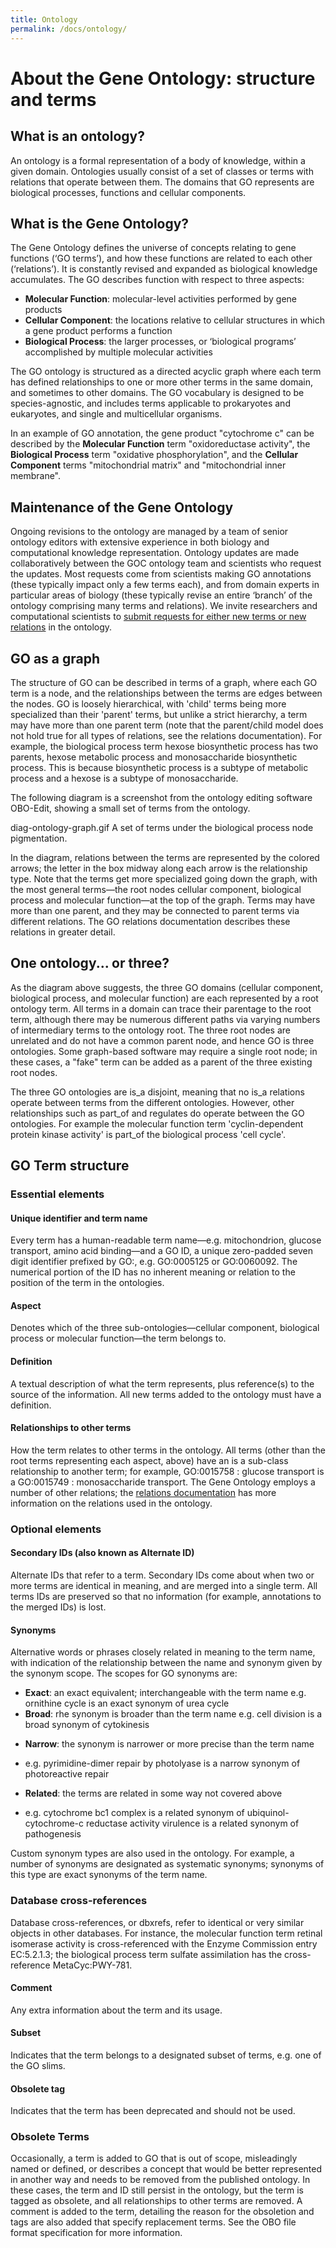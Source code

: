 ```yaml
---
title: Ontology
permalink: /docs/ontology/
---
```


# About the Gene Ontology: structure and terms

## What is an ontology?

An ontology is a formal representation of a body of knowledge, within a given domain. Ontologies usually consist of a set of classes or terms with relations that operate between them. The domains that GO represents are biological processes, functions and cellular components.

## What is the Gene Ontology?

The Gene Ontology defines the universe of concepts relating to gene functions (‘GO terms’), and how these functions are related to each other (‘relations’). It is constantly revised and expanded as biological knowledge accumulates. The GO describes function with respect to three aspects:
* **Molecular Function**: molecular-level activities performed by gene products
* **Cellular Component**: the locations relative to cellular structures in which a gene product performs a function
* **Biological Process**: the larger processes, or ‘biological programs’ accomplished by multiple molecular activities

The GO ontology is structured as a directed acyclic graph where each term has defined relationships to one or more other terms in the same domain, and sometimes to other domains. The GO vocabulary is designed to be species-agnostic, and includes terms applicable to prokaryotes and eukaryotes, and single and multicellular organisms.

In an example of GO annotation, the gene product "cytochrome c" can be described by the **Molecular Function** term "oxidoreductase activity", the **Biological Process** term "oxidative phosphorylation", and the **Cellular Component** terms "mitochondrial matrix" and "mitochondrial inner membrane".

## Maintenance of the Gene Ontology

Ongoing revisions to the ontology are managed by a team of senior ontology editors with extensive experience in both biology and computational knowledge representation. Ontology updates are made collaboratively between the GOC ontology team and scientists who request the updates. Most requests come from scientists making GO annotations (these typically impact only a few terms each), and from domain experts in particular areas of biology (these typically revise an entire ‘branch’ of the ontology comprising many terms and relations). We invite researchers and computational scientists to [submit requests for either new terms or new relations](/docs/contributing-to-go-terms/) in the ontology.

## GO as a graph

The structure of GO can be described in terms of a graph, where each GO term is a node, and the relationships between the terms are edges between the nodes. GO is loosely hierarchical, with 'child' terms being more specialized than their 'parent' terms, but unlike a strict hierarchy, a term may have more than one parent term (note that the parent/child model does not hold true for all types of relations, see the relations documentation). For example, the biological process term hexose biosynthetic process has two parents, hexose metabolic process and monosaccharide biosynthetic process. This is because biosynthetic process is a subtype of metabolic process and a hexose is a subtype of monosaccharide.

The following diagram is a screenshot from the ontology editing software OBO-Edit, showing a small set of terms from the ontology.

diag-ontology-graph.gif A set of terms under the biological process node pigmentation.

In the diagram, relations between the terms are represented by the colored arrows; the letter in the box midway along each arrow is the relationship type. Note that the terms get more specialized going down the graph, with the most general terms—the root nodes cellular component, biological process and molecular function—at the top of the graph. Terms may have more than one parent, and they may be connected to parent terms via different relations. The GO relations documentation describes these relations in greater detail.

## One ontology... or three?

As the diagram above suggests, the three GO domains (cellular component, biological process, and molecular function) are each represented by a root ontology term. All terms in a domain can trace their parentage to the root term, although there may be numerous different paths via varying numbers of intermediary terms to the ontology root. The three root nodes are unrelated and do not have a common parent node, and hence GO is three ontologies. Some graph-based software may require a single root node; in these cases, a "fake" term can be added as a parent of the three existing root nodes.

The three GO ontologies are is_a disjoint, meaning that no is_a relations operate between terms from the different ontologies. However, other relationships such as part_of and regulates do operate between the GO ontologies. For example the molecular function term 'cyclin-dependent protein kinase activity' is part_of the biological process 'cell cycle'.

## GO Term structure

### Essential elements

#### Unique identifier and term name 

Every term has a human-readable term name—e.g. mitochondrion, glucose transport, amino acid binding—and a GO ID, a unique zero-padded seven digit identifier prefixed by GO:, e.g. GO:0005125 or GO:0060092. The numerical portion of the ID has no inherent meaning or relation to the position of the term in the ontologies.

#### Aspect

Denotes which of the three sub-ontologies—cellular component, biological process or molecular function—the term belongs to.

#### Definition

A textual description of what the term represents, plus reference(s) to the source of the information. All new terms added to the ontology must have a definition.

#### Relationships to other terms

How the term relates to other terms in the ontology. All terms (other than the root terms representing each aspect, above) have an is a sub-class relationship to another term; for example, GO:0015758 : glucose transport is a GO:0015749 : monosaccharide transport. The Gene Ontology employs a number of other relations; the [relations documentation](/docs/ontology-relations/) has more information on the relations used in the ontology.

### Optional elements

#### Secondary IDs (also known as Alternate ID)

Alternate IDs that refer to a term. Secondary IDs come about when two or more terms are identical in meaning, and are merged into a single term. All terms IDs are preserved so that no information (for example, annotations to the merged IDs) is lost.

#### Synonyms

Alternative words or phrases closely related in meaning to the term name, with indication of the relationship between the name and synonym given by the synonym scope. The scopes for GO synonyms are:
+ **Exact**: an exact equivalent; interchangeable with the term name 
    e.g. ornithine cycle is an exact synonym of urea cycle 
+ **Broad**: rhe synonym is broader than the term name 
    e.g. cell division is a broad synonym of cytokinesis 
* **Narrow**: the synonym is narrower or more precise than the term name 
+  e.g. pyrimidine-dimer repair by photolyase is a narrow synonym of photoreactive repair 
* **Related**: the terms are related in some way not covered above 
+  e.g. cytochrome bc1 complex is a related synonym of ubiquinol-cytochrome-c reductase activity virulence is a related synonym of pathogenesis 

Custom synonym types are also used in the ontology. For example, a number of synonyms are designated as systematic synonyms; synonyms of this type are exact synonyms of the term name.

### Database cross-references

Database cross-references, or dbxrefs, refer to identical or very similar objects in other databases. For instance, the molecular function term retinal isomerase activity is cross-referenced with the Enzyme Commission entry EC:5.2.1.3; the biological process term sulfate assimilation has the cross-reference MetaCyc:PWY-781.

#### Comment

Any extra information about the term and its usage.

#### Subset

Indicates that the term belongs to a designated subset of terms, e.g. one of the GO slims.

#### Obsolete tag

Indicates that the term has been deprecated and should not be used.

### Obsolete Terms

Occasionally, a term is added to GO that is out of scope, misleadingly named or defined, or describes a concept that would be better represented in another way and needs to be removed from the published ontology. In these cases, the term and ID still persist in the ontology, but the term is tagged as obsolete, and all relationships to other terms are removed. A comment is added to the term, detailing the reason for the obsoletion and tags are also added that specify replacement terms. See the OBO file format specification for more information.
